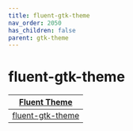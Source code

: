 ```yaml
---
title: fluent-gtk-theme
nav_order: 2050
has_children: false
parent: gtk-theme
---
```



# fluent-gtk-theme

| [Fluent Theme](https://samwhelp.github.io/note-about-theme/read/desktop-theme/themes/fluent-theme.html) |
| --- |
| [fluent-gtk-theme](https://github.com/vinceliuice/Fluent-gtk-theme) |
